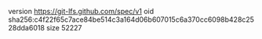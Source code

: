 version https://git-lfs.github.com/spec/v1
oid sha256:c4f22f65c7ace84be514c3a164d06b607015c6a370cc6098b428c2528dda6018
size 52227
